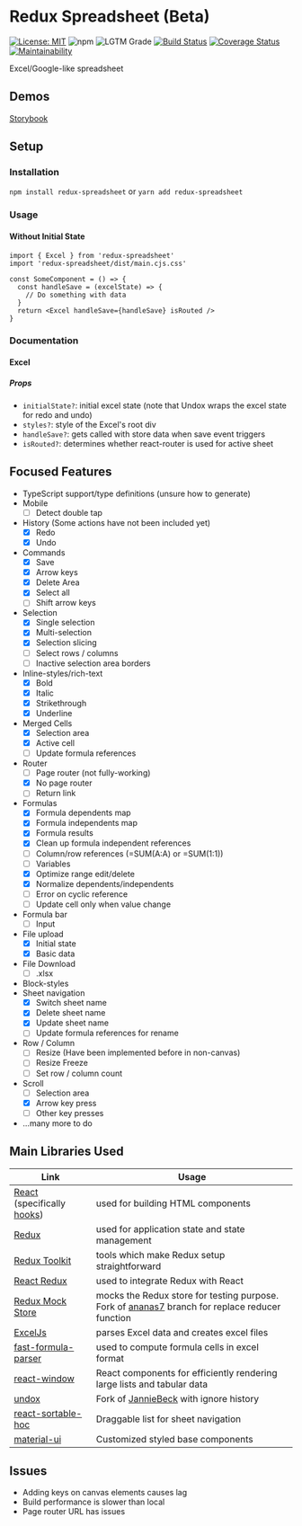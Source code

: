 # Redux Spreadsheet (Beta)

[![License: MIT](https://img.shields.io/badge/License-MIT-blue.svg)](https://github.com/greylemon/redux-spreadsheet/blob/master/LICENSE)
![npm](https://img.shields.io/npm/v/redux-spreadsheet?color=blue)
![LGTM Grade](https://img.shields.io/lgtm/grade/javascript/github/greylemon/redux-spreadsheet)
[![Build Status](https://travis-ci.org/greylemon/redux-spreadsheet.svg?branch=master)](https://travis-ci.org/greylemon/redux-spreadsheet)
[![Coverage Status](https://coveralls.io/repos/github/greylemon/redux-spreadsheet/badge.svg?branch=master)](https://coveralls.io/github/greylemon/redux-spreadsheet?branch=master)
[![Maintainability](https://api.codeclimate.com/v1/badges/34a279ac732e0c37a4bf/maintainability)](https://codeclimate.com/github/greylemon/redux-spreadsheet/maintainability)

Excel/Google-like spreadsheet

## Demos

[Storybook](https://greylemon.github.io/redux-spreadsheet/)

## Setup

### Installation

`npm install redux-spreadsheet` or `yarn add redux-spreadsheet`

### Usage

#### Without Initial State

```tsx
import { Excel } from 'redux-spreadsheet'
import 'redux-spreadsheet/dist/main.cjs.css'

const SomeComponent = () => {
  const handleSave = (excelState) => {
    // Do something with data
  }
  return <Excel handleSave={handleSave} isRouted />
}
```

### Documentation

#### Excel

##### Props

- `initialState?`: initial excel state (note that Undox wraps the excel state for redo and undo)
- `styles?`: style of the Excel's root div
- `handleSave?`: gets called with store data when save event triggers
- `isRouted?`: determines whether react-router is used for active sheet

## Focused Features

- TypeScript support/type definitions (unsure how to generate)
- Mobile
  - [ ] Detect double tap
- History (Some actions have not been included yet)
  - [x] Redo
  - [x] Undo
- Commands
  - [x] Save
  - [x] Arrow keys
  - [x] Delete Area
  - [x] Select all
  - [ ] Shift arrow keys
- Selection
  - [x] Single selection
  - [x] Multi-selection
  - [x] Selection slicing
  - [ ] Select rows / columns
  - [ ] Inactive selection area borders
- Inline-styles/rich-text
  - [x] Bold
  - [x] Italic
  - [x] Strikethrough
  - [x] Underline
- Merged Cells
  - [x] Selection area
  - [x] Active cell
  - [ ] Update formula references
- Router
  - [ ] Page router (not fully-working)
  - [x] No page router
  - [ ] Return link
- Formulas
  - [x] Formula dependents map
  - [x] Formula independents map
  - [x] Formula results
  - [x] Clean up formula independent references
  - [ ] Column/row references (=SUM(A:A) or =SUM(1:1))
  - [ ] Variables
  - [x] Optimize range edit/delete
  - [x] Normalize dependents/independents
  - [ ] Error on cyclic reference
  - [ ] Update cell only when value change
- Formula bar
  - [ ] Input
- File upload
  - [x] Initial state
  - [x] Basic data
- File Download
  - [ ] .xlsx
- Block-styles
- Sheet navigation
  - [x] Switch sheet name
  - [x] Delete sheet name
  - [x] Update sheet name
  - [ ] Update formula references for rename
- Row / Column
  - [ ] Resize (Have been implemented before in non-canvas)
  - [ ] Resize Freeze
  - [ ] Set row / column count
- Scroll
  - [ ] Selection area
  - [x] Arrow key press
  - [ ] Other key presses
- ...many more to do

## Main Libraries Used

| Link                                                                                                 | Usage                                                                                                                        |
| ---------------------------------------------------------------------------------------------------- | ---------------------------------------------------------------------------------------------------------------------------- |
| [React](https://reactjs.org/) (specifically [hooks](https://reactjs.org/docs/hooks-overview.html))   | used for building HTML components                                                                                            |
| [Redux](https://redux.js.org/)                                                                       | used for application state and state management                                                                              |
| [Redux Toolkit](https://redux-toolkit.js.org/)                                                       | tools which make Redux setup straightforward                                                                                 |
| [React Redux](https://react-redux.js.org/)                                                           | used to integrate Redux with React                                                                                           |
| [Redux Mock Store](https://github.com/ananas7/redux-mock-store/tree/feature/extended-replaceReducer) | mocks the Redux store for testing purpose. Fork of [ananas7](https://github.com/ananas7) branch for replace reducer function |
| [ExcelJs](https://github.com/exceljs/exceljs)                                                        | parses Excel data and creates excel files                                                                                    |
| [fast-formula-parser](https://github.com/LesterLyu/fast-formula-parser)                              | used to compute formula cells in excel format                                                                                |
| [react-window](https://github.com/bvaughn/react-window)                                              | React components for efficiently rendering large lists and tabular data                                                      |
| [undox](https://github.com/greylemon/undox)                                                          | Fork of [JannieBeck](https://github.com/JannicBeck/undox) with ignore history                                                |
| [react-sortable-hoc](https://github.com/clauderic/react-sortable-hoc)                                | Draggable list for sheet navigation                                                                                          |
| [material-ui](https://github.com/mui-org/material-ui)                                                | Customized styled base components                                                                                            |

## Issues

- Adding keys on canvas elements causes lag
- Build performance is slower than local
- Page router URL has issues
